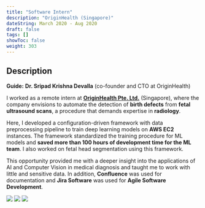 ```yaml
---
title: "Software Intern"
description: "OriginHealth (Singapore)"
dateString: March 2020 - Aug 2020
draft: false
tags: []
showToc: false
weight: 303
--- 
```

## Description

**Guide:** **Dr. Sripad Krishna Devalla** (co-founder and CTO at OriginHealth)

I worked as a remote intern at [**OriginHealth Pte. Ltd.**](https://www.originhealth.ai/) (Singapore), where the company envisions to automate the detection of **birth defects** from **fetal ultrasound scans**, a procedure that demands expertise in **radiology**. 

Here, I developed a configuration-driven framework with data preprocessing pipeline to train deep learning models on **AWS EC2** instances. The framework standardized the training procedure for ML models and **saved more than 100 hours of development time for the ML team**. I also worked on fetal head segmentation using this framework. 

This opportunity provided me with a deeper insight into the applications of AI and Computer Vision in medical diagnosis and taught me to work with little and sensitive data. In addition, **Confluence** was used for documentation and **Jira Software** was used for **Agile Software Development**.

![](/experience/origin-health/img1.jpeg#center)
![](/experience/origin-health/img2.jpeg)
![](/experience/origin-health/img3.jpeg)